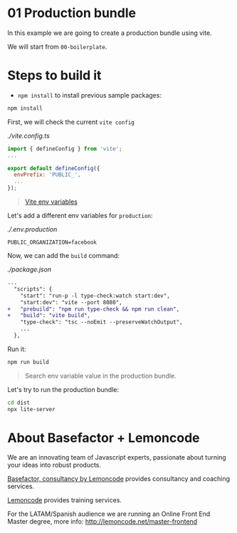 # 01 Production bundle

In this example we are going to create a production bundle using vite.

We will start from `00-boilerplate`.

# Steps to build it

- `npm install` to install previous sample packages:

```bash
npm install
```

First, we will check the current `vite config`

_./vite.config.ts_

```javascript
import { defineConfig } from 'vite';
...

export default defineConfig({
  envPrefix: 'PUBLIC_',
  ...
});


```

> [Vite env variables](https://vitejs.dev/guide/env-and-mode.html)

Let's add a different env variables for `production`:

_./.env.production_

```env
PUBLIC_ORGANIZATION=facebook

```

Now, we can add the `build` command:

_./package.json_

```diff
...
  "scripts": {
    "start": "run-p -l type-check:watch start:dev",
    "start:dev": "vite --port 8080",
+   "prebuild": "npm run type-check && npm run clean",
+   "build": "vite build",
    "type-check": "tsc --noEmit --preserveWatchOutput",
    ...
  },
```

Run it:

```bash
npm run build

```

> Search env variable value in the production bundle.

Let's try to run the production bundle:

```bash
cd dist
npx lite-server

```

# About Basefactor + Lemoncode

We are an innovating team of Javascript experts, passionate about turning your ideas into robust products.

[Basefactor, consultancy by Lemoncode](http://www.basefactor.com) provides consultancy and coaching services.

[Lemoncode](http://lemoncode.net/services/en/#en-home) provides training services.

For the LATAM/Spanish audience we are running an Online Front End Master degree, more info: http://lemoncode.net/master-frontend
